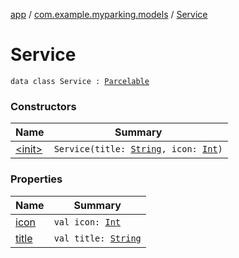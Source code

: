 [app](../../index.md) / [com.example.myparking.models](../index.md) / [Service](./index.md)

# Service

`data class Service : `[`Parcelable`](https://developer.android.com/reference/android/os/Parcelable.html)

### Constructors

| Name | Summary |
|---|---|
| [&lt;init&gt;](-init-.md) | `Service(title: `[`String`](https://kotlinlang.org/api/latest/jvm/stdlib/kotlin/-string/index.html)`, icon: `[`Int`](https://kotlinlang.org/api/latest/jvm/stdlib/kotlin/-int/index.html)`)` |

### Properties

| Name | Summary |
|---|---|
| [icon](icon.md) | `val icon: `[`Int`](https://kotlinlang.org/api/latest/jvm/stdlib/kotlin/-int/index.html) |
| [title](title.md) | `val title: `[`String`](https://kotlinlang.org/api/latest/jvm/stdlib/kotlin/-string/index.html) |
